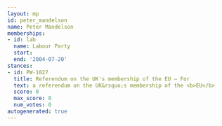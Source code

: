 ```yaml
---
layout: mp
id: peter_mandelson
name: Peter Mandelson
memberships:
- id: lab
  name: Labour Party
  start: 
  end: '2004-07-20'
stances:
- id: PW-1027
  title: Referendum on the UK's membership of the EU — For
  text: a referendum on the UK&rsquo;s membership of the <b>EU</b>
  score: 0
  max_score: 0
  num_votes: 0
autogenerated: true
---
```

